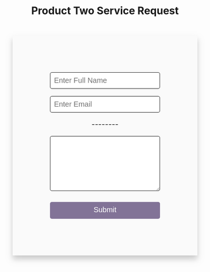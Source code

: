 <h1 style="text-align:center;">Product Two Service Request</h1>

<body>
    <form style="   display: flex;
    flex-direction: column;
    margin: auto;
    justify-content: center;
    align-items: center;
    background-color: #fafafa;
    max-width: 600px;
    height: 600px;
    margin-top: 10%;
    box-shadow: 0 10px 15px rgba(179, 179, 179, 0.7);" action="#">
        <input style="font-size: 20px;
        border-radius: 5px;
        padding: 10px;
        width: 300px;
        border: black 1px solid" type="text" placeholder="Enter Full Name">
        <input style="font-size: 20px;
        border-radius: 5px;
        margin-top: 20px;
        padding: 10px;
        width: 300px;
        border: black 1px solid" type="email" placeholder="Enter Email">
        <legend style="font-size: 20px;
        border-radius: 5px;
        text-align: center;
        margin-top: 10px;
        margin-bottom: 10px;
        padding: 10px;
        width: 300px;
        ">--------</legend>
        <textarea style="font-size: 20px;
            border-radius: 5px;
            padding: 10px;
            width: 300px;
            height: 150px;
            border: black 1px solid" placeholder="Give Product Feedback">
        </textarea>
        <button style=" font-size: 20px;
            padding: 10px 20px 13px 20px;
            margin-top: 30px;
            border: #fafafa;
            background-color: #827397;
            color: white;
            border-radius: 5px;
            cursor: pointer;
            width: 300px;" type="submit">Submit
        </button>
    </form>
</body>
